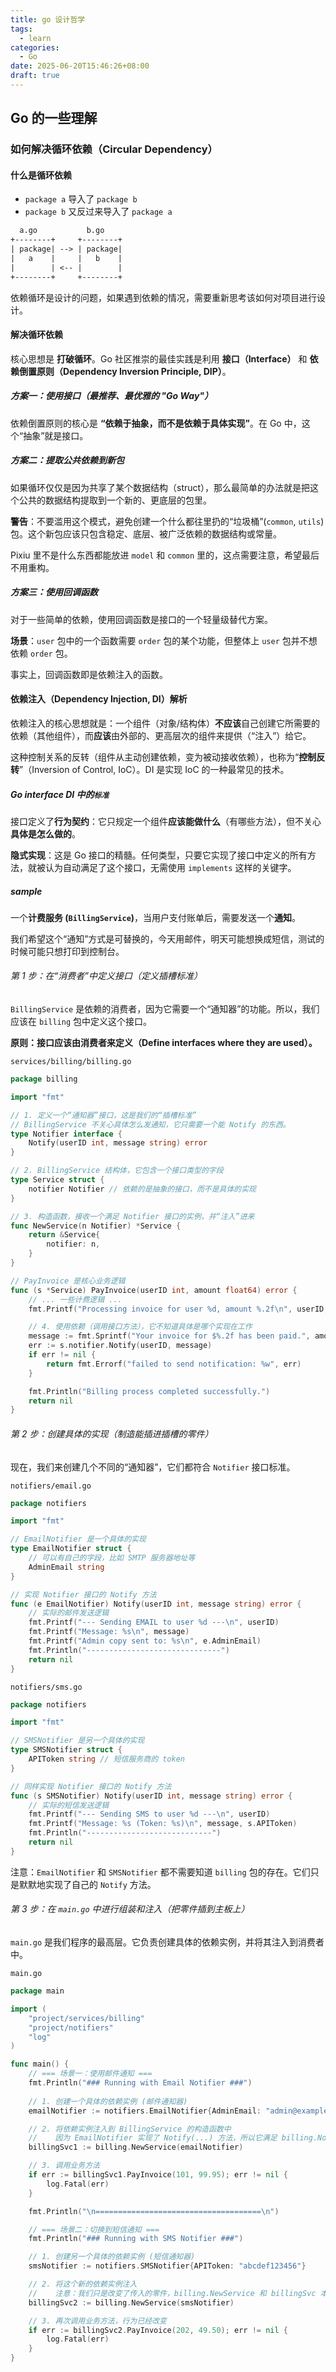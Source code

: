 ```yaml
---
title: go 设计哲学
tags:
  - learn
categories:
  - Go
date: 2025-06-20T15:46:26+08:00
draft: true
---
```

## Go 的一些理解

### 如何解决循环依赖（Circular Dependency）

#### 什么是循环依赖

- `package a` 导入了 `package b`
- `package b` 又反过来导入了 `package a`

```txt
  a.go           b.go
+--------+     +--------+
| package| --> | package|
|   a    |     |   b    |
|        | <-- |        |
+--------+     +--------+
```

依赖循环是设计的问题，如果遇到依赖的情况，需要重新思考该如何对项目进行设计。

#### 解决循环依赖

核心思想是 **打破循环**。Go 社区推崇的最佳实践是利用 **接口（Interface）** 和 **依赖倒置原则（Dependency Inversion Principle, DIP）**。

##### 方案一：使用接口（最推荐、最优雅的 "Go Way"）

依赖倒置原则的核心是 **“依赖于抽象，而不是依赖于具体实现”**。在 Go 中，这个“抽象”就是接口。

##### 方案二：提取公共依赖到新包

如果循环仅仅是因为共享了某个数据结构（struct），那么最简单的办法就是把这个公共的数据结构提取到一个新的、更底层的包里。

**警告**：不要滥用这个模式，避免创建一个什么都往里扔的“垃圾桶”(`common`, `utils`)包。这个新包应该只包含稳定、底层、被广泛依赖的数据结构或常量。

Pixiu 里不是什么东西都能放进 `model` 和 `common` 里的，这点需要注意，希望最后不用重构。

##### 方案三：使用回调函数

对于一些简单的依赖，使用回调函数是接口的一个轻量级替代方案。

**场景**：`user` 包中的一个函数需要 `order` 包的某个功能，但整体上 `user` 包并不想依赖 `order` 包。

事实上，回调函数即是依赖注入的函数。

#### 依赖注入（Dependency Injection, DI）解析

依赖注入的核心思想就是：一个组件（对象/结构体）**不应该**自己创建它所需要的依赖（其他组件），而**应该**由外部的、更高层次的组件来提供（“注入”）给它。

这种控制关系的反转（组件从主动创建依赖，变为被动接收依赖），也称为“**控制反转**”（Inversion of Control, IoC）。DI 是实现 IoC 的一种最常见的技术。

##### Go interface DI 中的`标准`

接口定义了**行为契约**：它只规定一个组件**应该能做什么**（有哪些方法），但不关心**具体是怎么做的**。

**隐式实现**：这是 Go 接口的精髓。任何类型，只要它实现了接口中定义的所有方法，就被认为自动满足了这个接口，无需使用 `implements` 这样的关键字。

##### sample

一个**计费服务 (`BillingService`)**，当用户支付账单后，需要发送一个**通知**。

我们希望这个“通知”方式是可替换的，今天用邮件，明天可能想换成短信，测试的时候可能只想打印到控制台。

###### 第 1 步：在“消费者”中定义接口（定义插槽标准）

`BillingService` 是依赖的消费者，因为它需要一个“通知器”的功能。所以，我们应该在 `billing` 包中定义这个接口。

**原则：接口应该由消费者来定义（Define interfaces where they are used）。**

`services/billing/billing.go`


```go
package billing

import "fmt"

// 1. 定义一个“通知器”接口，这是我们的“插槽标准”
// BillingService 不关心具体怎么发通知，它只需要一个能 Notify 的东西。
type Notifier interface {
	Notify(userID int, message string) error
}

// 2. BillingService 结构体，它包含一个接口类型的字段
type Service struct {
	notifier Notifier // 依赖的是抽象的接口，而不是具体的实现
}

// 3. 构造函数，接收一个满足 Notifier 接口的实例，并“注入”进来
func NewService(n Notifier) *Service {
	return &Service{
		notifier: n,
	}
}

// PayInvoice 是核心业务逻辑
func (s *Service) PayInvoice(userID int, amount float64) error {
	// ... 一些计费逻辑 ...
	fmt.Printf("Processing invoice for user %d, amount %.2f\n", userID, amount)

	// 4. 使用依赖（调用接口方法），它不知道具体是哪个实现在工作
	message := fmt.Sprintf("Your invoice for $%.2f has been paid.", amount)
	err := s.notifier.Notify(userID, message)
	if err != nil {
		return fmt.Errorf("failed to send notification: %w", err)
	}

	fmt.Println("Billing process completed successfully.")
	return nil
}
```

###### 第 2 步：创建具体的实现（制造能插进插槽的零件）

现在，我们来创建几个不同的“通知器”，它们都符合 `Notifier` 接口标准。

`notifiers/email.go`

```go
package notifiers

import "fmt"

// EmailNotifier 是一个具体的实现
type EmailNotifier struct {
	// 可以有自己的字段，比如 SMTP 服务器地址等
	AdminEmail string
}

// 实现 Notifier 接口的 Notify 方法
func (e EmailNotifier) Notify(userID int, message string) error {
	// 实际的邮件发送逻辑
	fmt.Printf("--- Sending EMAIL to user %d ---\n", userID)
	fmt.Printf("Message: %s\n", message)
	fmt.Printf("Admin copy sent to: %s\n", e.AdminEmail)
	fmt.Println("------------------------------")
	return nil
}
```

`notifiers/sms.go`

```go
package notifiers

import "fmt"

// SMSNotifier 是另一个具体的实现
type SMSNotifier struct {
	APIToken string // 短信服务商的 token
}

// 同样实现 Notifier 接口的 Notify 方法
func (s SMSNotifier) Notify(userID int, message string) error {
	// 实际的短信发送逻辑
	fmt.Printf("--- Sending SMS to user %d ---\n", userID)
	fmt.Printf("Message: %s (Token: %s)\n", message, s.APIToken)
	fmt.Println("----------------------------")
	return nil
}
```

注意：`EmailNotifier` 和 `SMSNotifier` 都不需要知道 `billing` 包的存在。它们只是默默地实现了自己的 `Notify` 方法。

###### 第 3 步：在 `main.go` 中进行组装和注入（把零件插到主板上）

`main.go` 是我们程序的最高层。它负责创建具体的依赖实例，并将其注入到消费者中。

`main.go`

```go
package main

import (
	"project/services/billing"
	"project/notifiers"
	"log"
)

func main() {
	// === 场景一：使用邮件通知 ===
	fmt.Println("### Running with Email Notifier ###")
	
	// 1. 创建一个具体的依赖实例 (邮件通知器)
	emailNotifier := notifiers.EmailNotifier{AdminEmail: "admin@example.com"}

	// 2. 将依赖实例注入到 BillingService 的构造函数中
	//    因为 EmailNotifier 实现了 Notify(...) 方法，所以它满足 billing.Notifier 接口，可以被传入
	billingSvc1 := billing.NewService(emailNotifier)

	// 3. 调用业务方法
	if err := billingSvc1.PayInvoice(101, 99.95); err != nil {
		log.Fatal(err)
	}

	fmt.Println("\n=====================================\n")

	// === 场景二：切换到短信通知 ===
	fmt.Println("### Running with SMS Notifier ###")

	// 1. 创建另一个具体的依赖实例 (短信通知器)
	smsNotifier := notifiers.SMSNotifier{APIToken: "abcdef123456"}

	// 2. 将这个新的依赖实例注入
	//    注意：我们只是改变了传入的零件，billing.NewService 和 billingSvc 本身的代码完全不用动！
	billingSvc2 := billing.NewService(smsNotifier)

	// 3. 再次调用业务方法，行为已经改变
	if err := billingSvc2.PayInvoice(202, 49.50); err != nil {
		log.Fatal(err)
	}
}
```